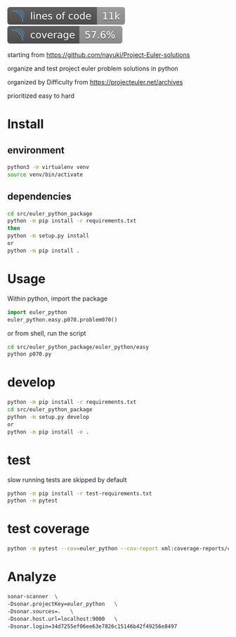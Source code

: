 ![Lines of Code](static/lines_of_code.svg) 
![Coverage](static/code_coverage.svg)

starting from https://github.com/nayuki/Project-Euler-solutions

organize and test project euler problem solutions in python

organized by Difficulty from https://projecteuler.net/archives

prioritized easy to hard	

# Install 

## environment

```bash
python3 -m virtualenv venv
source venv/bin/activate
```

## dependencies
```bash
cd src/euler_python_package
python -m pip install -r requirements.txt
then
python -m setup.py install
or
python -m pip install .
```

# Usage
Within python, import the package
```python
import euler_python
euler_python.easy.p070.problem070()
```
or
from shell, run the script
```bash
cd src/euler_python_package/euler_python/easy
python p070.py
```

# develop
```bash
python -m pip install -r requirements.txt
cd src/euler_python_package
python -m setup.py develop
or
python -m pip install -e .
```

# test
slow running tests are skipped by default
```bash
python -m pip install -r test-requirements.txt
python -m pytest
```

# test coverage 
```bash
python -m pytest --cov=euler_python --cov-report xml:coverage-reports/coverage-euler_python.xml
```

# Analyze
```bash
sonar-scanner  \
-Dsonar.projectKey=euler_python   \
-Dsonar.sources=.   \
-Dsonar.host.url=localhost:9000   \
-Dsonar.login=34d7255ef06ee63e7826c15146b42f49256e8497

```

